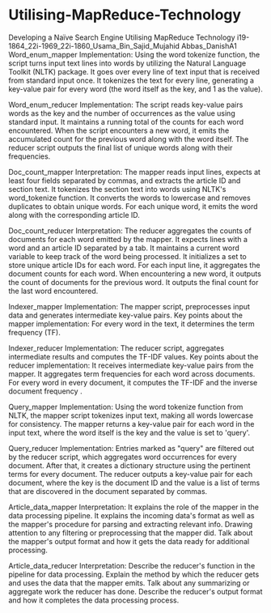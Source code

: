 # Utilising-MapReduce-Technology
Developing a Naïve Search Engine Utilising MapReduce  Technology
i19-1864_22i-1969_22i-1860_Usama_Bin_Sajid_Mujahid Abbas_DanishA1
Word_enum_mapper Implementation:
Using the word tokenize function, the script turns input text lines into words by utilizing the Natural Language Toolkit (NLTK) package.
It goes over every line of text input that is received from standard input once.
It tokenizes the text for every line, generating a key-value pair for every word (the word itself as the key, and 1 as the value).

Word_enum_reducer Implementation:
The script reads key-value pairs words as the key and the number of occurrences as the value using standard input.
It maintains a running total of the counts for each word encountered.
When the script encounters a new word, it emits the accumulated count for the previous word along with the word itself.
The reducer script outputs the final list of unique words along with their frequencies. 

Doc_count_mapper Interpretation:
The mapper reads input lines, expects at least four fields separated by commas, and extracts the article ID and section text.
 It tokenizes the section text into words using NLTK's word_tokenize function.
 It converts the words to lowercase and removes duplicates to obtain unique words.
For each unique word, it emits the word along with the corresponding article ID.

Doc_count_reducer Interpretation:
 The reducer aggregates the counts of documents for each word emitted by the mapper.
 It expects lines with a word and an article ID separated by a tab.
 It maintains a current word variable to keep track of the word being processed.
 It initializes a set to store unique article IDs for each word.
 For each input line, it aggregates the document counts for each word.
 When encountering a new word, it outputs the count of documents for the previous word.
 It outputs the final count for the last word encountered.

Indexer_mapper Implementation:
The mapper script, preprocesses input data and generates intermediate key-value pairs. Key points about the mapper implementation:
For every word in the text, it determines the term frequency (TF).

Indexer_reducer Implementation:
The reducer script,  aggregates intermediate results and computes the TF-IDF values. Key points about the reducer implementation:
It receives intermediate key-value pairs from the mapper.
It aggregates term frequencies for each word across documents.
For every word in every document, it computes the TF-IDF and the inverse document frequency .

Query_mapper Implementation:
Using the word tokenize function from NLTK, the mapper script tokenizes input text, making all words lowercase for consistency. The mapper returns a key-value pair for each word in the input text, where the word itself is the key and the value is set to 'query'.

Query_reducer Implementation:
Entries marked as "query" are filtered out by the reducer script, which aggregates word occurrences for every document. After that, it creates a dictionary structure using the pertinent terms for every document. The reducer outputs a key-value pair for each document, where the key is the document ID and the value is a list of terms that are discovered in the document separated by commas.

Article_data_mapper Interpretation:
It explains the role of the mapper in the data processing pipeline.
It explains the incoming data's format as well as the mapper's procedure for parsing and extracting relevant info.
Drawing attention to any filtering or preprocessing that the  mapper did.
Talk about the mapper's output format and how it gets the data ready for additional processing.

Article_data_reducer Interpretation:
Describe the reducer's function in the pipeline for data processing.
Explain the method by which the reducer gets and uses the data that the mapper emits.
Talk about any summarizing or aggregate work the reducer has done.
Describe the reducer's output format and how it completes the data processing process.
